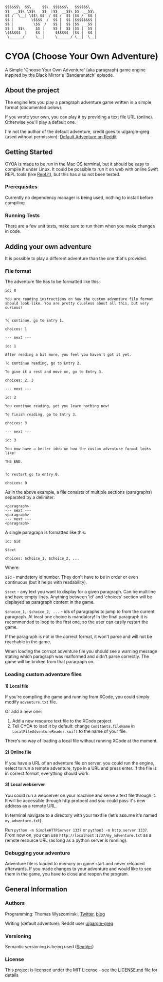 
```
$$$$$$\  $$\     $$\  $$$$$$\   $$$$$$\
$$  __$$\ \$$\   $$  |$$  __$$\ $$  __$$\
$$ /  \__| \$$\ $$  / $$ /  $$ |$$ /  $$ |
$$ |        \$$$$  /  $$ |  $$ |$$$$$$$$ |
$$ |         \$$  /   $$ |  $$ |$$  __$$ |
$$ |  $$\     $$ |    $$ |  $$ |$$ |  $$ |
\$$$$$$  |    $$ |     $$$$$$  |$$ |  $$ |
 \______/     \__|     \______/ \__|  \__|
```


# CYOA (Choose Your Own Adventure)

A Simple 'Choose Your Own Adventure' (aka paragraph) game engine inspired by the Black Mirror's 'Bandersnatch' episode. 


## About the project

The engine lets you play a paragraph adventure game written in a simple format (documented below). 

If you wrote your own, you can play it by providing a text file  URL (online). Otherwise you'll play a default one. 

I'm not the author of the default adventure, credit goes to u/gargle-greg (used without permission):
[Default Adventure on Reddit](https://www.reddit.com/r/chooseyouradventure/comments/8wxysn/interactive_fiction_for_the_next_generation_text/)


## Getting Started 

CYOA is made to be run in the Mac OS terminal, but it should be easy to compile it under Linux. It could be possible to run it on web with online Swift REPL tools (like [Repl.it](https://repl.it)), but this has also not been tested. 


### Prerequisites

Currently no dependency manager is being used, nothing to install before compiling. 


### Running Tests

There are a few unit tests, make sure to run them when you make changes in code. 



## Adding your own adventure

It is possible to play a different adventure than the one that's provided. 

### File format

The adventure file has to be formatted like this:

```
id: 0

You are reading instructions on how the custom adventure file format should look like. You are pretty clueless about all this, but very curious!


To continue, go to Entry 1.

choices: 1

--- next ---

id: 1

After reading a bit more, you feel you haven't got it yet. 

To continue reading, go to Entry 2.

To give it a rest and move on, go to Entry 3.

choices: 2, 3

--- next ---

id: 2

You continue reading, yet you learn nothing new!

To finish reading, go to Entry 3.

choices: 3

--- next ---

id: 3

You now have a better idea on how the custom adventure format looks like!

THE END.


To restart go to entry 0.

choices: 0

```

As in the above example, a file consists of multiple sections (paragraphs) separated by a delimiter: 

```
<paragraph>
--- next ---
<paragraph>
--- next ---
<paragraph>
```

A single paragraph is formatted like this: 

```
id: $id

$text

choices: $choice_1, $choice_2, ...
```

Where: 

`$id` - mandatory id number. They don't have to be in order or even continuous (but it helps with readability). 

`$text` - any text you want to display for a given paragraph. Can be multiline and have empty lines. Anything between 'id' and 'choices' section will be displayed as paragraph content in the game.

`$choice_1, $choice_2, ...` - ids of paragraphs to jump to from the current paragraph. At least one choice is mandatory! In the final paragraph it is recommended to loop to the first one, so the user can easily restart the game. 

If the paragraph is not in the correct format, it won't parse and will not be reachable in the game.

When loading the corrupt adventure file you should see a warning message stating which paragraph was malformed and didn't parse correctly. The game will be broken from that paragraph on. 


### Loading custom adventure files

#### 1) Local file 

If you're compiling the game and running from XCode, you could simply modify `adventure.txt` file. 

Or add a new one: 
1) Add a new resource text file to the XCode project 
2) Tell CYOA to load it by default: change `Constants.fileName` in `LocalFileAdventureReader.swift` to the name of your file. 

There's no way of loading a local file without running XCode at the moment. 


#### 2) Online file

If you have a URL of an adventure file on server, you could run the engine, select to run a remote adventure, type in a URL and press enter. If the file is in correct format, everything should work. 

#### 3) Local webserver

You could run a webserver on your machine and serve a text file through it. It will be accessible through http protocol and you could pass it's new address as a remote URL. 

In terminal navigate to a directory with your textfile (let's assume it's named `my_adventure.txt`). 

Run `python -m SimpleHTTPServer 1337` or `python3 -m http.server 1337`. From now on, you can use `http://localhost:1337/my_adventure.txt` as a remote resource URL (as long as a python server is running).  

### Debugging your adventure

Adventure file is loaded to memory on game start and never reloaded afterwards. If you made changes to your adventure and would like to see them in the game, you have to close and reopen the program. 


## General Information


### Authors

Programming: Thomas Wyszomirski, [Twitter](https://twitter.com/Wyszo), [blog](https://www.wyszo.wordpress.com)

Writing (default adventure): Reddit user [u/gargle-greg](https://www.reddit.com/user/gargle-greg/) 


### Versioning

Semantic versioning is being used ([SemVer](http://semver.org))


### License

This project is licensed under the MIT License - see the [LICENSE.md](LICENSE.md) file for details

